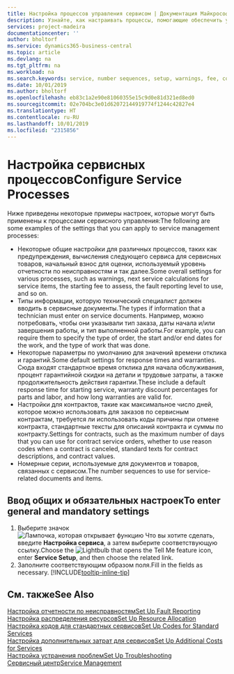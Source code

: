```yaml
---
title: Настройка процессов управления сервисом | Документация Майкрософт
description: Узнайте, как настраивать процессы, помогающие обеспечить удовлетворенность клиентов вашей службой обслуживания клиентов.
services: project-madeira
documentationcenter: ''
author: bholtorf
ms.service: dynamics365-business-central
ms.topic: article
ms.devlang: na
ms.tgt_pltfrm: na
ms.workload: na
ms.search.keywords: service, number sequences, setup, warnings, fee, contracts, warranties
ms.date: 10/01/2019
ms.author: bholtorf
ms.openlocfilehash: eb83c1a2e90e81060355e15c9d0e81d321ed8ed0
ms.sourcegitcommit: 02e704bc3e01d62072144919774f1244c42827e4
ms.translationtype: HT
ms.contentlocale: ru-RU
ms.lasthandoff: 10/01/2019
ms.locfileid: "2315856"
---
```

# <a name="configure-service-processes"></a><span data-ttu-id="96a5f-103">Настройка сервисных процессов</span><span class="sxs-lookup"><span data-stu-id="96a5f-103">Configure Service Processes</span></span>
<span data-ttu-id="96a5f-104">Ниже приведены некоторые примеры настроек, которые могут быть применены к процессами сервисного управления:</span><span class="sxs-lookup"><span data-stu-id="96a5f-104">The following are some examples of the settings that you can apply to service management processes:</span></span>  
  
* <span data-ttu-id="96a5f-105">Некоторые общие настройки для различных процессов, таких как предупреждения, вычисления следующего сервиса для сервисных товаров, начальный взнос для оценки, используемый уровень отчетности по неисправностям и так далее.</span><span class="sxs-lookup"><span data-stu-id="96a5f-105">Some overall settings for various processes, such as warnings, next service calculations for service items, the starting fee to assess, the fault reporting level to use, and so on.</span></span>  
* <span data-ttu-id="96a5f-106">Типы информации, которую технический специалист должен вводить в сервисные документы.</span><span class="sxs-lookup"><span data-stu-id="96a5f-106">The types if information that a technician must enter on service documents.</span></span> <span data-ttu-id="96a5f-107">Например, можно потребовать, чтобы они указывали тип заказа, даты начала и/или завершения работы, и тип выполненной работы.</span><span class="sxs-lookup"><span data-stu-id="96a5f-107">For example, you can require them to specify the type of order, the start and/or end dates for the work, and the type of work that was done.</span></span>  
* <span data-ttu-id="96a5f-108">Некоторые параметры по умолчанию для значений времени отклика и гарантий.</span><span class="sxs-lookup"><span data-stu-id="96a5f-108">Some default settings for response times and warranties.</span></span> <span data-ttu-id="96a5f-109">Сюда входят стандартное время отклика для начала обслуживания, процент гарантийной скидки на детали и трудовые затраты, а также продолжительность действия гарантии.</span><span class="sxs-lookup"><span data-stu-id="96a5f-109">These include a default response time for starting service, warranty discount percentages for parts and labor, and how long warranties are valid for.</span></span>  
* <span data-ttu-id="96a5f-110">Настройки для контрактов, такие как максимальное число дней, которое можно использовать для заказов по сервисным контрактам, требуется ли использовать коды причины при отмене контракта, стандартные тексты для описаний контракта и суммы по контракту.</span><span class="sxs-lookup"><span data-stu-id="96a5f-110">Settings for contracts, such as the maximum number of days that you can use for contract service orders, whether to use reason codes when a contract is canceled, standard texts for contract descriptions, and contract values.</span></span>  
* <span data-ttu-id="96a5f-111">Номерные серии, используемые для документов и товаров, связанных с сервисом.</span><span class="sxs-lookup"><span data-stu-id="96a5f-111">The number sequences to use for service-related documents and items.</span></span>  

## <a name="to-enter-general-and-mandatory-settings"></a><span data-ttu-id="96a5f-112">Ввод общих и обязательных настроек</span><span class="sxs-lookup"><span data-stu-id="96a5f-112">To enter general and mandatory settings</span></span>
1. <span data-ttu-id="96a5f-113">Выберите значок ![Лампочка, которая открывает функцию Что вы хотите сделать](media/ui-search/search_small.png "Что вы хотите сделать"), введите **Настройка сервиса**, а затем выберите соответствующую ссылку.</span><span class="sxs-lookup"><span data-stu-id="96a5f-113">Choose the ![Lightbulb that opens the Tell Me feature](media/ui-search/search_small.png "Tell me what you want to do") icon, enter **Service Setup**, and then choose the related link.</span></span>
2. <span data-ttu-id="96a5f-114">Заполните соответствующим образом поля.</span><span class="sxs-lookup"><span data-stu-id="96a5f-114">Fill in the fields as necessary.</span></span> [!INCLUDE[tooltip-inline-tip](includes/tooltip-inline-tip_md.md)]  

## <a name="see-also"></a><span data-ttu-id="96a5f-115">См. также</span><span class="sxs-lookup"><span data-stu-id="96a5f-115">See Also</span></span>  
[<span data-ttu-id="96a5f-116">Настройка отчетности по неисправностям</span><span class="sxs-lookup"><span data-stu-id="96a5f-116">Set Up Fault Reporting</span></span>](service-how-setup-fault-reporting.md)  
[<span data-ttu-id="96a5f-117">Настройка распределения ресурсов</span><span class="sxs-lookup"><span data-stu-id="96a5f-117">Set Up Resource Allocation</span></span>](service-how-setup-resource-allocation.md)  
[<span data-ttu-id="96a5f-118">Настройка кодов для стандартных сервисов</span><span class="sxs-lookup"><span data-stu-id="96a5f-118">Set Up Codes for Standard Services</span></span>](service-how-setup-service-coding.md)  
[<span data-ttu-id="96a5f-119">Настройка дополнительных затрат для сервисов</span><span class="sxs-lookup"><span data-stu-id="96a5f-119">Set Up Additional Costs for Services</span></span>](service-how-setup-service-costs-pricing.md)  
[<span data-ttu-id="96a5f-120">Настройка устранения проблем</span><span class="sxs-lookup"><span data-stu-id="96a5f-120">Set Up Troubleshooting</span></span>](service-how-setup-troubleshooting.md)  
[<span data-ttu-id="96a5f-121">Сервисный центр</span><span class="sxs-lookup"><span data-stu-id="96a5f-121">Service Management</span></span>](service-service.md)  
